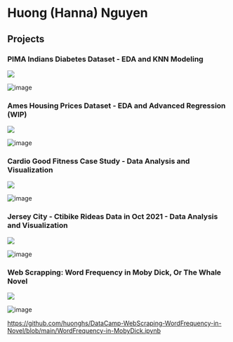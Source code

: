 # Huong (Hanna) Nguyen

## Projects

### PIMA Indians Diabetes Dataset - EDA and KNN Modeling

[![](https://img.shields.io/badge/Jypyter-Open_Notebook-EE4C2C?logo=Jupyter)](https://github.com/huonghs/PIMAIndiansDiabetesData-EDA-KNNModeling/blob/main/Diabetes-EDA%20and%20KNN%20Modeling.ipynb)

![image](https://user-images.githubusercontent.com/69947391/150016262-517b6d65-b7f4-406d-abb4-b1dda50560b0.png)

### Ames Housing Prices Dataset - EDA and Advanced Regression (WIP)

[![](https://img.shields.io/badge/Jypyter-Open_Notebook-EE4C2C?logo=Jupyter)](https://github.com/huonghs/KaggleHousingPriceEDA/blob/main/Kaggle-HousingPrices.ipynb)

![image](https://user-images.githubusercontent.com/69947391/150015685-e6c47bb9-e9f2-4512-842a-4e524124964d.png)

### Cardio Good Fitness Case Study - Data Analysis and Visualization

[![](https://img.shields.io/badge/Jypyter-Open_Notebook-EE4C2C?logo=Jupyter)](https://github.com/huonghs/CardioFitnessDataAnalysis/blob/main/CardioGoodFitness.ipynb)

![image](https://user-images.githubusercontent.com/69947391/150016707-21eb1641-169b-45e3-b9b8-5381c794e70c.png)

### Jersey City - Ctibike Rideas Data in Oct 2021 - Data Analysis and Visualization

[![](https://img.shields.io/badge/Jypyter-Open_Notebook-EE4C2C?logo=Jupyter)](https://github.com/huonghs/Citbike_Oct_Data_in_JerseyCity/blob/main/Citibike.ipynb)

![image](https://user-images.githubusercontent.com/69947391/150017983-09bff5bf-fbd2-4c67-8612-e8f78d9fc0f3.png)

### Web Scrapping: Word Frequency in Moby Dick, Or The Whale Novel

[![](https://img.shields.io/badge/Jypyter-Open_Notebook-EE4C2C?logo=Jupyter)](https://github.com/huonghs/Citbike_Oct_Data_in_JerseyCity/blob/main/Citibike.ipynb)

![image](https://user-images.githubusercontent.com/69947391/150019507-d491466d-9b6d-44a4-aa1e-31b891275b07.png)

https://github.com/huonghs/DataCamp-WebScraping-WordFrequency-in-Novel/blob/main/WordFrequency-in-MobyDick.ipynb
